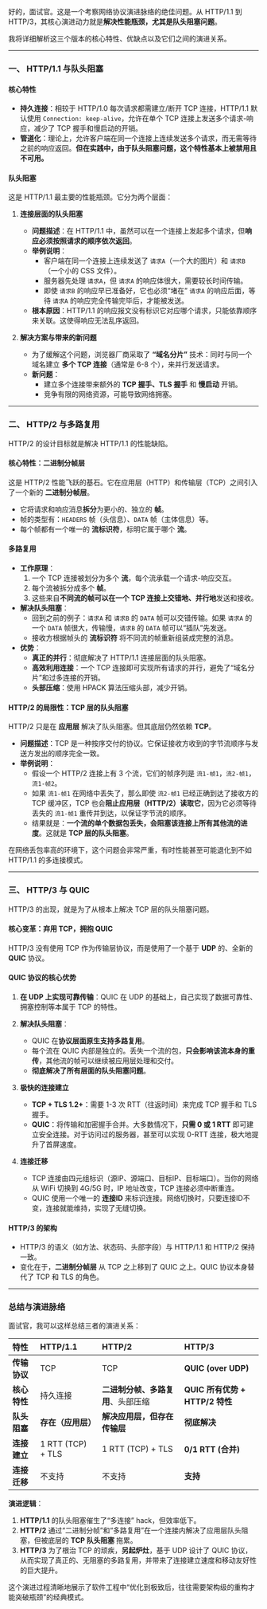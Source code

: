 好的，面试官。这是一个考察网络协议演进脉络的绝佳问题。从 HTTP/1.1 到 HTTP/3，其核心演进动力就是**解决性能瓶颈，尤其是队头阻塞问题**。

我将详细解析这三个版本的核心特性、优缺点以及它们之间的演进关系。

---

### 一、 HTTP/1.1 与队头阻塞

#### 核心特性
*   **持久连接**：相较于 HTTP/1.0 每次请求都需建立/断开 TCP 连接，HTTP/1.1 默认使用 `Connection: keep-alive`，允许在单个 TCP 连接上发送多个请求-响应，减少了 TCP 握手和慢启动的开销。
*   **管道化**：理论上，允许客户端在同一个连接上连续发送多个请求，而无需等待之前的响应返回。**但在实践中，由于队头阻塞问题，这个特性基本上被禁用且不可用。**

#### 队头阻塞
这是 HTTP/1.1 最主要的性能瓶颈。它分为两个层面：

1.  **连接层面的队头阻塞**
    *   **问题描述**：在 HTTP/1.1 中，虽然可以在一个连接上发起多个请求，但**响应必须按照请求的顺序依次返回**。
    *   **举例说明**：
        *   客户端在同一个连接上连续发送了 `请求A`（一个大的图片）和 `请求B`（一个小的 CSS 文件）。
        *   服务器先处理 `请求A`，但 `请求A` 的响应体很大，需要较长时间传输。
        *   即使 `请求B` 的响应早已准备好，它也必须“堵在” `请求A` 的响应后面，等待 `请求A` 的响应完全传输完毕后，才能被发送。
    *   **根本原因**：HTTP/1.1 的响应报文没有标识它对应哪个请求，只能依靠顺序来关联。这使得响应无法乱序返回。

2.  **解决方案与带来的新问题**
    *   为了缓解这个问题，浏览器厂商采取了 **“域名分片”** 技术：同时与同一个域名建立 **多个 TCP 连接**（通常是 6-8 个），来并行发送请求。
    *   **新问题**：
        *   建立多个连接带来额外的 **TCP 握手、TLS 握手** 和 **慢启动** 开销。
        *   竞争有限的网络资源，可能导致网络拥塞。

---

### 二、 HTTP/2 与多路复用

HTTP/2 的设计目标就是解决 HTTP/1.1 的性能缺陷。

#### 核心特性：二进制分帧层
这是 HTTP/2 性能飞跃的基石。它在应用层（HTTP）和传输层（TCP）之间引入了一个新的 **二进制分帧层**。
*   它将请求和响应消息**拆分**为更小的、独立的 **帧**。
*   帧的类型有：`HEADERS` 帧（头信息）、`DATA` 帧（主体信息）等。
*   每个帧都有一个唯一的 **流标识符**，标明它属于哪个 **流**。

#### 多路复用
*   **工作原理**：
    1.  一个 TCP 连接被划分为多个 **流**，每个流承载一个请求-响应交互。
    2.  每个流被拆分成多个 **帧**。
    3.  这些来自**不同流的帧可以在一个 TCP 连接上交错地、并行地**发送和接收。
*   **解决队头阻塞**：
    *   回到之前的例子：`请求A` 和 `请求B` 的 `DATA` 帧可以交错传输。如果 `请求A` 的一个 `DATA` 帧很大，传输慢，`请求B` 的 `DATA` 帧可以“插队”先发送。
    *   接收方根据帧头的 **流标识符** 将不同流的帧重新组装成完整的消息。
*   **优势**：
    *   **真正的并行**：彻底解决了 HTTP/1.1 连接层面的队头阻塞。
    *   **高效利用连接**：一个 TCP 连接即可实现所有请求的并行，避免了“域名分片”和过多连接的开销。
    *   **头部压缩**：使用 HPACK 算法压缩头部，减少开销。

#### HTTP/2 的局限性：TCP 层的队头阻塞
HTTP/2 只是在 **应用层** 解决了队头阻塞。但其底层仍然依赖 **TCP**。

*   **问题描述**：TCP 是一种按序交付的协议。它保证接收方收到的字节流顺序与发送方发出的顺序完全一致。
*   **举例说明**：
    *   假设一个 HTTP/2 连接上有 3 个流，它们的帧序列是 `流1-帧1`，`流2-帧1`，`流1-帧2`。
    *   如果 `流1-帧1` 在网络中丢失了，那么即使 `流2-帧1` 已经正确到达了接收方的 TCP 缓冲区，TCP 也会**阻止应用层（HTTP/2）读取它**，因为它必须等待丢失的 `流1-帧1` 重传并到达，以保证字节流的顺序。
    *   结果就是：**一个流的单个数据包丢失，会阻塞该连接上所有其他流的进度**。这就是 **TCP 层的队头阻塞**。

在网络丢包率高的环境下，这个问题会非常严重，有时性能甚至可能退化到不如 HTTP/1.1 的多连接模式。

---

### 三、 HTTP/3 与 QUIC

HTTP/3 的出现，就是为了从根本上解决 TCP 层的队头阻塞问题。

#### 核心变革：弃用 TCP，拥抱 QUIC
HTTP/3 没有使用 TCP 作为传输层协议，而是使用了一个基于 **UDP** 的、全新的 **QUIC** 协议。

#### QUIC 协议的核心优势

1.  **在 UDP 上实现可靠传输**：QUIC 在 UDP 的基础上，自己实现了数据可靠性、拥塞控制等本属于 TCP 的特性。

2.  **解决队头阻塞**：
    *   QUIC 在**协议层面原生支持多路复用**。
    *   每个流在 QUIC 内部是独立的。丢失一个流的包，**只会影响该流本身的重传**，其他流的帧可以继续被应用层处理和交付。
    *   **彻底解决了所有层面的队头阻塞问题**。

3.  **极快的连接建立**
    *   **TCP + TLS 1.2+**：需要 1-3 次 RTT（往返时间）来完成 TCP 握手和 TLS 握手。
    *   **QUIC**：将传输和加密握手合并。大多数情况下，**只需 0 或 1 RTT** 即可建立安全连接。对于访问过的服务器，甚至可以实现 0-RTT 连接，极大地提升了首屏速度。

4.  **连接迁移**
    *   TCP 连接由四元组标识（源IP、源端口、目标IP、目标端口）。当你的网络从 WiFi 切换到 4G/5G 时，IP 地址改变，TCP 连接必须中断重连。
    *   QUIC 使用一个唯一的 **连接ID** 来标识连接。网络切换时，只要连接ID不变，连接就能维持，实现了无缝切换。

#### HTTP/3 的架构
*   HTTP/3 的语义（如方法、状态码、头部字段）与 HTTP/1.1 和 HTTP/2 保持一致。
*   变化在于，**二进制分帧层** 从 TCP 之上移到了 QUIC 之上。QUIC 协议本身替代了 TCP 和 TLS 的角色。

---

### 总结与演进脉络

面试官，我可以这样总结三者的演进关系：

| 特性 | HTTP/1.1 | HTTP/2 | HTTP/3 |
| :--- | :--- | :--- | :--- |
| **传输协议** | TCP | TCP | **QUIC (over UDP)** |
| **核心特性** | 持久连接 | **二进制分帧、多路复用**、头部压缩 | **QUIC 所有优势 + HTTP/2 特性** |
| **队头阻塞** | **存在（应用层）** | **解决应用层，但存在传输层** | **彻底解决** |
| **连接建立** | 1 RTT (TCP) + TLS | 1 RTT (TCP) + TLS | **0/1 RTT (合并)** |
| **连接迁移** | 不支持 | 不支持 | **支持** |

**演进逻辑**：
1.  **HTTP/1.1** 的队头阻塞催生了“多连接” hack，但效率低下。
2.  **HTTP/2** 通过“二进制分帧”和“多路复用”在一个连接内解决了应用层队头阻塞，但被底层的 **TCP 队头阻塞** 拖累。
3.  **HTTP/3** 为了根治 TCP 的顽疾，**另起炉灶**，基于 UDP 设计了 QUIC 协议，从而实现了真正的、无阻塞的多路复用，并带来了连接建立速度和移动友好性的巨大提升。

这个演进过程清晰地展示了软件工程中“优化到极致后，往往需要架构级的重构才能突破瓶颈”的经典模式。